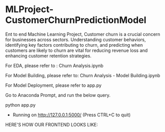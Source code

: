 # MLProject-CustomerChurnPredictionModel
Ent to end Machine Learning Project, Customer churn is a crucial concern for businesses across sectors. Understanding customer behaviors, identifying key factors contributing to churn, and predicting when customers are likely to churn are vital for reducing revenue loss and enhancing customer retention strategies. 



For EDA, please refer to : Churn Analysis.ipynb

For Model Building, please refer to: Churn Analysis - Model Building.ipynb

For Model Deployment, please refer to app.py

Go to Anaconda Prompt, and run the below query.

python app.py

* Running on http://127.0.0.1:5000/ (Press CTRL+C to quit)

HERE'S HOW OUR FRONTEND LOOKS LIKE:
